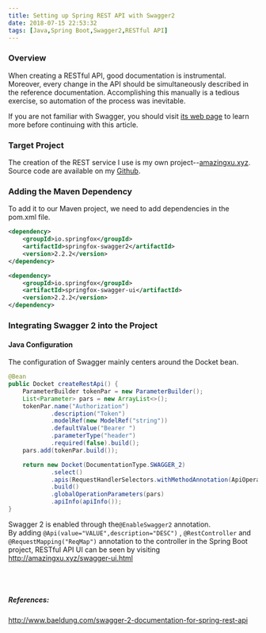 ```yaml
---
title: Setting up Spring REST API with Swagger2
date: 2018-07-15 22:53:32
tags: [Java,Spring Boot,Swagger2,RESTful API]
---
```

### Overview
When creating a RESTful API, good documentation is instrumental.<br>
Moreover, every change in the API should be simultaneously described in the reference documentation. Accomplishing this manually is a tedious exercise, so automation of the process was inevitable.
<!-- more -->
If you are not familiar with Swagger, you should visit <a href="http://swagger.io">its web page</a> to learn more before continuing with this article.

### Target Project
The creation of the REST service I use is my own project--<a href="http://amazingxu.xyz">amazingxu.xyz</a>. Source code are available on my <a href="http://github.com/jamesxwang">Github</a>.

### Adding the Maven Dependency
To add it to our Maven project, we need to add dependencies in the pom.xml file.
```xml
<dependency>
    <groupId>io.springfox</groupId>
    <artifactId>springfox-swagger2</artifactId>
    <version>2.2.2</version>
</dependency>

<dependency>
    <groupId>io.springfox</groupId>
    <artifactId>springfox-swagger-ui</artifactId>
    <version>2.2.2</version>
</dependency>
```

### Integrating Swagger 2 into the Project
#### Java Configuration
The configuration of Swagger mainly centers around the Docket bean.
```java
@Bean
public Docket createRestApi() {
    ParameterBuilder tokenPar = new ParameterBuilder();
    List<Parameter> pars = new ArrayList<>();
    tokenPar.name("Authorization")
            .description("Token")
            .modelRef(new ModelRef("string"))
            .defaultValue("Bearer ")
            .parameterType("header")
            .required(false).build();
    pars.add(tokenPar.build());

    return new Docket(DocumentationType.SWAGGER_2)
            .select()
            .apis(RequestHandlerSelectors.withMethodAnnotation(ApiOperation.class))
            .build()
            .globalOperationParameters(pars)
            .apiInfo(apiInfo());
}
```
Swagger 2 is enabled through the<code>@EnableSwagger2</code> annotation.<br>
By adding <code>@Api(value="VALUE",description="DESC")</code> , <code>@RestController</code> and <code>@RequestMapping("ReqMap")</code> annotation to the controller in the Spring Boot project, RESTful API UI can be seen by visiting http://amazingxu.xyz/swagger-ui.html

<br><br>
##### References:
http://www.baeldung.com/swagger-2-documentation-for-spring-rest-api